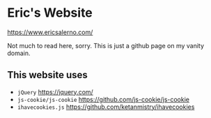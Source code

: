 # Eric's Website

https://www.ericsalerno.com/

Not much to read here, sorry. This is just a github page on my vanity domain.

## This website uses 

 * `jQuery` https://jquery.com/
 * `js-cookie/js-cookie` https://github.com/js-cookie/js-cookie
 * `ihavecookies.js` https://github.com/ketanmistry/ihavecookies
